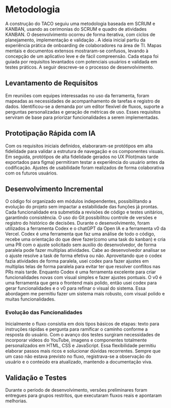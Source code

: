 # Metodologia

A construção do TACO seguiu uma metodologia baseada em SCRUM e KANBAN, usando as cerimonias do SCRUM e quadro de atividades KANBAN. O desenvolvimento ocorreu de forma iterativa, com ciclos de planejamento, implementação e validação . A ideia inicial partiu da experiência prática de onboarding de colaboradores na área de TI. Mapas mentais e documentos extensos mostraram-se confusos, levando à concepção de um aplicativo leve e de fácil compreensão. Cada etapa foi guiada por requisitos levantados com potenciais usuários e validada em testes práticos. A seguir descreve-se o processo de desenvolvimento.

## Levantamento de Requisitos

Em reuniões com equipes interessadas no uso da ferramenta, foram mapeadas as necessidades de acompanhamento de tarefas e registro de dados. Identificou-se a demanda por um editor flexível de fluxos, suporte a perguntas personalizadas e geração de métricas de uso. Esses requisitos serviram de base para priorizar funcionalidades a serem implementadas.

## Prototipação Rápida com IA

Com os requisitos iniciais definidos, elaboraram-se protótipos em alta fidelidade para validar a estrutura de navegação e os componentes visuais. Em seguida, protótipos de alta fidelidade gerados no UX Pilot(mais tarde exportados para figma) permitiram testar a experiência do usuário antes da codificação. Ajustes de usabilidade foram realizados de forma colaborativa com os futuros usuários.

## Desenvolvimento Incremental

O código foi organizado em módulos independentes, possibilitando a evolução do projeto sem impactar a estabilidade das funções já prontas. Cada funcionalidade era submetida a revisões de código e testes unitários, garantindo consistência. O uso do Git possibilitou controle de versões e registro do histórico de decisões.
Durante o desenvolvimento, foram utilizados a ferramenta Codex e o chatGPT da Open IA e a ferramenta v0 da Vercel.
Codex é uma ferramenta que faz uma análise de todo o código, recebe uma orientação do que deve fazer(como uma task do kanban) e cria uma PR com o ajuste solicitado sem auxilio do desenvolvedor, de forma paralela pode fazer multiplas atividades. Cabe ao desenvolvedor analisar se o ajuste resolve a task de forma efetiva ou não. Aproveitando que o codex fazia atividades de forma paralela, usei codex para fazer ajustes em multiplas telas de forma paralela para evitar ter que resolver conflitos nas PRs mais tarde.
Enquanto Codex é uma ferramenta excelente para criar funcionalidades novas com visual simples e fazer ajustes pontuais. O v0 é uma ferramenta que gera o frontend mais polido, então usei codex para gerar funcionalidades e o v0 para refinar o visual do sistema.
Essa abordagem me permitiu fazer um sistema mais robusto, com visual polido e muitas funcionalidades.

### Evolução das Funcionalidades

Inicialmente o fluxo consistia em dois tipos básicos de etapas: texto para instruções rápidas e pergunta para ramificar o caminho conforme a resposta do usuário. Com o avanço dos testes surgiram necessidades de incorporar vídeos do YouTube, imagens e componentes totalmente personalizados em HTML, CSS e JavaScript. Essa flexibilidade permitiu elaborar passos mais ricos e solucionar dúvidas recorrentes. Sempre que um caso não estava previsto no fluxo, registrava-se a observação do usuário e o conteúdo era atualizado, mantendo a documentação viva.

## Validação e Testes

Durante o período de desenvolvimento, versões preliminares foram entregues para grupos restritos, que executaram fluxos reais e apontaram melhorias.
